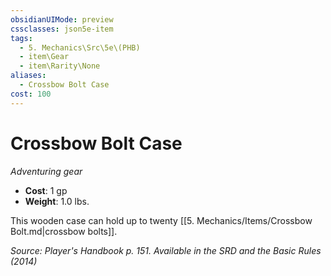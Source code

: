 ```yaml
---
obsidianUIMode: preview
cssclasses: json5e-item
tags:
  - 5. Mechanics\Src\5e\(PHB)
  - item\Gear
  - item\Rarity\None
aliases:
  - Crossbow Bolt Case
cost: 100
---
```

# Crossbow Bolt Case
*Adventuring gear*  

- **Cost**: 1 gp
- **Weight**: 1.0 lbs.

This wooden case can hold up to twenty [[5. Mechanics/Items/Crossbow Bolt.md\|crossbow bolts]].

*Source: Player's Handbook p. 151. Available in the <span title='Systems Reference Document (5.1)'>SRD</span> and the Basic Rules (2014)*
